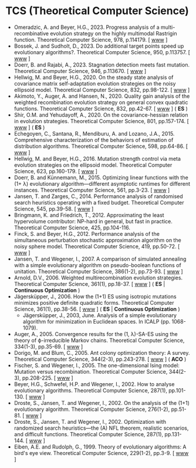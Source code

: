 # TCS (Theoretical Computer Science)

* Omeradzic, A. and Beyer, H.G., 2023. Progress analysis of a multi-recombinative evolution strategy on the highly multimodal Rastrigin function. Theoretical Computer Science, 978, p.114179. [ [www](https://www.sciencedirect.com/science/article/pii/S0304397523004929) ]
* Bossek, J. and Sudholt, D., 2023. Do additional target points speed up evolutionary algorithms?. Theoretical Computer Science, 950, p.113757. [ [www](https://www.sciencedirect.com/science/article/abs/pii/S0304397523000701) ]
* Doerr, B. and Rajabi, A., 2023. Stagnation detection meets fast mutation. Theoretical Computer Science, 946, p.113670. [ [www](https://www.sciencedirect.com/science/article/pii/S0304397522007526) ]
* Hellwig, M. and Beyer, H.G., 2020. On the steady state analysis of covariance matrix self-adaptation evolution strategies on the noisy ellipsoid model. Theoretical Computer Science, 832, pp.98-122. [ [www](https://www.sciencedirect.com/science/article/abs/pii/S0304397518303360) ]
* Akimoto, Y., Auger, A. and Hansen, N., 2020. Quality gain analysis of the weighted recombination evolution strategy on general convex quadratic functions. Theoretical Computer Science, 832, pp.42-67. [ [www](https://www.sciencedirect.com/science/article/abs/pii/S0304397518303359) ] ( **ES** )
* Shir, O.M. and Yehudayoff, A., 2020. On the covariance-hessian relation in evolution strategies. Theoretical Computer Science, 801, pp.157-174. [ [www](https://www.sciencedirect.com/science/article/abs/pii/S0304397519305468) ] ( **ES** )
* Echegoyen, C., Santana, R., Mendiburu, A. and Lozano, J.A., 2015. Comprehensive characterization of the behaviors of estimation of distribution algorithms. Theoretical Computer Science, 598, pp.64-86. [ [www](https://www.sciencedirect.com/science/article/pii/S0304397515003229) ]
* Hellwig, M. and Beyer, H.G., 2016. Mutation strength control via meta evolution strategies on the ellipsoid model. Theoretical Computer Science, 623, pp.160-179. [ [www](https://www.sciencedirect.com/science/article/pii/S030439751501172X) ]
* Doerr, B. and Künnemann, M., 2015. Optimizing linear functions with the (1+ λ) evolutionary algorithm—different asymptotic runtimes for different instances. Theoretical Computer Science, 561, pp.3-23. [ [www](https://www.sciencedirect.com/science/article/pii/S0304397514002060) ]
* Jansen, T. and Zarges, C., 2014. Performance analysis of randomised search heuristics operating with a fixed budget. Theoretical Computer Science, 545, pp.39-58. [ [www](https://www.sciencedirect.com/science/article/pii/S0304397513004611) ]
* Bringmann, K. and Friedrich, T., 2012. Approximating the least hypervolume contributor: NP-hard in general, but fast in practice. Theoretical Computer Science, 425, pp.104-116.
* Finck, S. and Beyer, H.G., 2012. Performance analysis of the simultaneous perturbation stochastic approximation algorithm on the noisy sphere model. Theoretical Computer Science, 419, pp.50-72. [ [www](https://www.sciencedirect.com/science/article/pii/S0304397511009340) ]
* Jansen, T. and Wegener, I., 2007. A comparison of simulated annealing with a simple evolutionary algorithm on pseudo-boolean functions of unitation. Theoretical Computer Science, 386(1-2), pp.73-93. [ [www](https://www.sciencedirect.com/science/article/pii/S0304397507004811) ]
* Arnold, D.V., 2006. Weighted multirecombination evolution strategies. Theoretical Computer Science, 361(1), pp.18-37. [ [www](https://www.sciencedirect.com/science/article/pii/S0304397506003008) ] ( **ES** | **Continuous Optimization** )
* Jägersküpper, J., 2006. How the (1+1) ES using isotropic mutations minimizes positive definite quadratic forms. Theoretical Computer Science, 361(1), pp.38-56. [ [www](https://www.sciencedirect.com/science/article/pii/S030439750600301X) ] ( **ES** | **Continuous Optimization** )
  * Jägersküpper, J., 2003, June. Analysis of a simple evolutionary algorithm for minimization in Euclidean spaces. In ICALP (pp. 1068-1079).
* Auger, A., 2005. Convergence results for the (1, λ)-SA-ES using the theory of ϕ-irreducible Markov chains. Theoretical Computer Science, 334(1-3), pp.35-69. [ [www](https://www.sciencedirect.com/science/article/pii/S030439750400814X) ]
* Dorigo, M. and Blum, C., 2005. Ant colony optimization theory: A survey. Theoretical Computer Science, 344(2-3), pp.243-278. [ [www](https://www.sciencedirect.com/science/article/pii/S0304397505003798) ] ( **ACO** )
* Fischer, S. and Wegener, I., 2005. The one-dimensional Ising model: Mutation versus recombination. Theoretical Computer Science, 344(2-3), pp.208-225. [ [www](https://www.sciencedirect.com/science/article/pii/S0304397505002380) ]
* Beyer, H.G., Schwefel, H.P. and Wegener, I., 2002. How to analyse evolutionary algorithms. Theoretical Computer Science, 287(1), pp.101-130. [ [www](https://www.sciencedirect.com/science/article/pii/S0304397502001378) ]
* Droste, S., Jansen, T. and Wegener, I., 2002. On the analysis of the (1+1) evolutionary algorithm. Theoretical Computer Science, 276(1-2), pp.51-81. [ [www](https://www.sciencedirect.com/science/article/pii/S0304397501001827) ]
* Droste, S., Jansen, T. and Wegener, I., 2002. Optimization with randomized search heuristics—the (A) NFL theorem, realistic scenarios, and difficult functions. Theoretical Computer Science, 287(1), pp.131-144. [ [www](https://www.sciencedirect.com/science/article/pii/S0304397502000944) ]
* Eiben, A.E. and Rudolph, G., 1999. Theory of evolutionary algorithms: A bird's eye view. Theoretical Computer Science, 229(1-2), pp.3-9. [ [www](https://www.sciencedirect.com/science/article/pii/S0304397599000894) ]
